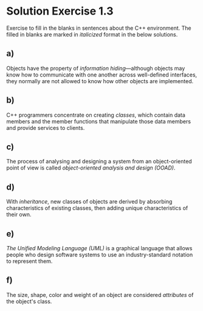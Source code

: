 # Solution Exercise 1.3

Exercise to fill in the blanks in sentences about the C++ environment. The filled in blanks are marked in *italicized* format in the below solutions. 

## a)

Objects have the property of *information hiding*—although objects may know how to communicate with one another across well-defined interfaces, they normally are not allowed to know how other objects are implemented.

## b)

C++ programmers concentrate on creating *classes*, which contain data members and the member functions that manipulate those data members and provide services to clients.

## c)

The process of analysing and designing a system from an object-oriented point of view is called *object-oriented analysis and design (OOAD)*.

## d)

With *inheritance*, new classes of objects are derived by absorbing characteristics of existing classes, then adding unique characteristics of their own.

## e)

*The Unified Modeling Language (UML)* is a graphical language that allows people who design software systems to use an industry-standard notation to represent them.

## f)

 The size, shape, color and weight of an object are considered *attributes* of the object's class.
 